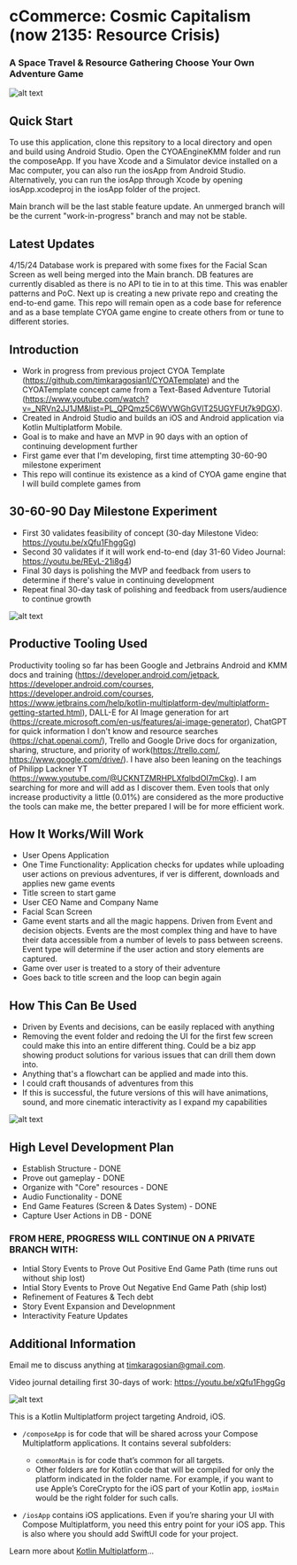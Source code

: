 # cCommerce: Cosmic Capitalism (now 2135: Resource Crisis)
### A Space Travel & Resource Gathering Choose Your Own Adventure Game

![alt text](https://github.com/timkaragosian1/CYOAEngineKMM/blob/main/composeApp/src/commonMain/composeResources/drawable/open_screen_bkg1.jpeg)

## Quick Start
To use this application, clone this repsitory to a local directory and open and build using Android Studio. Open the CYOAEngineKMM folder and run the composeApp. If you have Xcode and a Simulator device installed on a Mac computer, you can also run the iosApp from Android Studio. Alternatively, you can run the iosApp through Xcode by opening iosApp.xcodeproj in the iosApp folder of the project.

Main branch will be the last stable feature update. An unmerged branch will be the current "work-in-progress" branch and may not be stable.

## Latest Updates
4/15/24 Database work is prepared with some fixes for the Facial Scan Screen as well being merged into the Main branch. DB features are currently disabled as there is no API to tie in to at this time. This was enabler patterns and PoC. Next up is creating a new private repo and creating the end-to-end game. This repo will remain open as a code base for reference and as a base template CYOA game engine to create others from or tune to different stories.

## Introduction
- Work in progress from previous project CYOA Template (https://github.com/timkaragosian1/CYOATemplate) and the CYOATemplate concept came from a Text-Based Adventure Tutorial (https://www.youtube.com/watch?v=_NRVn2JJ1JM&list=PL_QPQmz5C6WVWGhGVlT25UGYFUt7k9DGX).
- Created in Android Studio and builds an iOS and Android application via Kotlin Multiplatform Mobile.
- Goal is to make and have an MVP in 90 days with an option of continuing development further
- First game ever that I'm developing, first time attempting 30-60-90 milestone experiment
- This repo will continue its existence as a kind of CYOA game engine that I will build complete games from

## 30-60-90 Day Milestone Experiment
- First 30 validates feasibility of concept (30-day Milestone Video: https://youtu.be/xQfu1FhggGg)
- Second 30 validates if it will work end-to-end (day 31-60 Video Journal: https://youtu.be/REyL-21i8g4)
- Final 30 days is polishing the MVP and feedback from users to determine if there's value in continuing development
- Repeat final 30-day task of polishing and feedback from users/audience to continue growth

![alt text](https://github.com/timkaragosian1/CYOAEngineKMM/blob/main/composeApp/src/commonMain/composeResources/drawable/considering_rockets.jpeg)

## Productive Tooling Used
Productivity tooling so far has been Google and Jetbrains Android and KMM docs and training (https://developer.android.com/jetpack, https://developer.android.com/courses, https://developer.android.com/courses, https://www.jetbrains.com/help/kotlin-multiplatform-dev/multiplatform-getting-started.html), DALL-E for AI Image generation for art (https://create.microsoft.com/en-us/features/ai-image-generator), ChatGPT for quick information I don't know and resource searches (https://chat.openai.com/), Trello and Google Drive docs for organization, sharing, structure, and priority of work(https://trello.com/, https://www.google.com/drive/). I have also been leaning on the teachings of Philipp Lackner YT (https://www.youtube.com/@UCKNTZMRHPLXfqlbdOI7mCkg).
I am searching for more and will add as I discover them. Even tools that only increase productivity a little (0.01%) are considered as the more productive the tools can make me, the better prepared I will be for more efficient work.

## How It Works/Will Work
- User Opens Application
- One Time Functionality: Application checks for updates while uploading user actions on previous adventures, if ver is different, downloads and applies new game events
- Title screen to start game
- User CEO Name and Company Name
- Facial Scan Screen
- Game event starts and all the magic happens. Driven from Event and decision objects. Events are the most complex thing and have to have their data accessible from a number of levels to pass between screens. Event type will determine if the user action and story elements are captured.
- Game over user is treated to a story of their adventure
- Goes back to title screen and the loop can begin again

## How This Can Be Used
- Driven by Events and decisions, can be easily replaced with anything
- Removing the event folder and redoing the UI for the first few screen could make this into an entire different thing. Could be a biz app showing product solutions for various issues that can drill them down into.
- Anything that's a flowchart can be applied and made into this.
- I could craft thousands of adventures from this
- If this is successful, the future versions of this will have animations, sound, and more cinematic interactivity as I expand my capabilities 

![alt text](https://github.com/timkaragosian1/CYOAEngineKMM/blob/main/composeApp/src/commonMain/composeResources/drawable/rocket_blueprint.jpeg)

## High Level Development Plan
* Establish Structure - DONE
* Prove out gameplay - DONE
* Organize with "Core" resources - DONE
* Audio Functionality - DONE
* End Game Features (Screen & Dates System) - DONE
* Capture User Actions in DB - DONE
### FROM HERE, PROGRESS WILL CONTINUE ON A PRIVATE BRANCH  WITH:
* Intial Story Events to Prove Out Positive End Game Path (time runs out without ship lost)
* Intial Story Events to Prove Out Negative End Game Path (ship lost)
* Refinement of Features & Tech debt
* Story Event Expansion and Developnment
* Interactivity Feature Updates

## Additional Information
Email me to discuss anything at timkaragosian@gmail.com.

Video journal detailing first 30-days of work: https://youtu.be/xQfu1FhggGg

![alt text](https://github.com/timkaragosian1/CYOAEngineKMM/blob/main/composeApp/src/commonMain/composeResources/drawable/usa_resource_company.jpeg)

This is a Kotlin Multiplatform project targeting Android, iOS.

* `/composeApp` is for code that will be shared across your Compose Multiplatform applications.
  It contains several subfolders:
  - `commonMain` is for code that’s common for all targets.
  - Other folders are for Kotlin code that will be compiled for only the platform indicated in the folder name.
    For example, if you want to use Apple’s CoreCrypto for the iOS part of your Kotlin app,
    `iosMain` would be the right folder for such calls.

* `/iosApp` contains iOS applications. Even if you’re sharing your UI with Compose Multiplatform, 
  you need this entry point for your iOS app. This is also where you should add SwiftUI code for your project.


Learn more about [Kotlin Multiplatform](https://www.jetbrains.com/help/kotlin-multiplatform-dev/get-started.html)…
